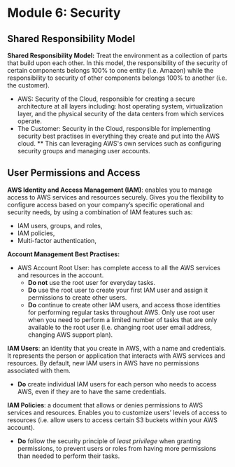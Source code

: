 # Module 6: Security
## Shared Responsibility Model
**Shared Responsibility Model:** Treat the environment as a collection of parts that build upon each other. In this model, the responsibility of the security of certain components belongs 100% to one entity (i.e. Amazon) while the responsibility to security of other components belongs 100% to another (i.e. the customer).
* AWS: Security of the Cloud, responsible for creating a secure architecture at all layers including: host operating system, virtualization layer, and the physical security of the data centers from which services operate. 
* The Customer: Security in the Cloud, responsible for implementing security best practises in everything they create and put into the AWS cloud.
** This can leveraging AWS's own services such as configuring security groups and managing user accounts. 

## User Permissions and Access
**AWS Identity and Access Management (IAM)**: enables you to manage access to AWS services and resources securely. Gives you the flexibility to configure access based on your company’s specific operational and security needs, by using a combination of IAM features such as:
  * IAM users, groups, and roles, 
  * IAM policies, 
  * Multi-factor authentication,

**Account Management Best Practises:**
* AWS Account Root User: has complete access to all the AWS services and resources in the account.
  *  **Do not** use the root user for everyday tasks.
  *  **Do** use the root user to create your first IAM user and assign it permissions to create other users.
  *  **Do** continue to create other IAM users, and access those identities for performing regular tasks throughout AWS. Only use root user when you need to perform a limited number of tasks that are only available to the root user (i.e. changing root user email address, changing AWS support plan).

**IAM Users**: an identity that you create in AWS, with a name and credentials. It represents the person or application that interacts with AWS services and resources. By default, new IAM users in AWS have no permissions associated with them.
  *  **Do** create individual IAM users for each person who needs to access AWS, even if they are to have the same credentials.

**IAM Policies**: a document that allows or denies permissions to AWS services and resources. Enables you to customize users’ levels of access to resources (i.e. allow users to access certain S3 buckets within your AWS account).
  *  **Do** follow the security principle of _least privilege_ when granting permissions, to prevent users or roles from having more permissions than needed to perform their tasks. 
